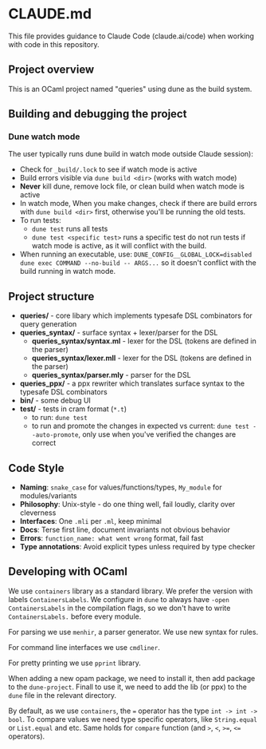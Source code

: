 # CLAUDE.md

This file provides guidance to Claude Code (claude.ai/code) when working with
code in this repository.

## Project overview

This is an OCaml project named "queries" using dune as the build system.

## Building and debugging the project

### Dune watch mode

The user typically runs dune build in watch mode outside Claude session):

- Check for `_build/.lock` to see if watch mode is active
- Build errors visible via `dune build <dir>` (works with watch mode)
- **Never** kill dune, remove lock file, or clean build when watch mode is
  active
- In watch mode, When you make changes, check if there are build errors with
  `dune build <dir>` first, otherwise you'll be running the old tests.
- To run tests:
    - `dune test` runs all tests
    - `dune test <specific test>` runs a specific test
  do not run tests if watch mode is active, as it will conflict with the build.
- When running an executable, use:
    `DUNE_CONFIG__GLOBAL_LOCK=disabled dune exec COMMAND --no-build -- ARGS...`
  so it doesn't conflict with the build running in watch mode.

## Project structure

- **queries/** - core libary which implements typesafe DSL combinators for query generation
- **queries_syntax/** - surface syntax + lexer/parser for the DSL
    - **queries_syntax/syntax.ml** - lexer for the DSL (tokens are defined in the parser)
    - **queries_syntax/lexer.mll** - lexer for the DSL (tokens are defined in the parser)
    - **queries_syntax/parser.mly** - parser for the DSL
- **queries_ppx/** - a ppx rewriter which translates surface syntax to the typesafe DSL combinators
- **bin/** - some debug UI
- **test/** - tests in cram format (`*.t`)
    - to run: `dune test`
    - to run and promote the changes in expected vs current: `dune test --auto-promote`, only use when you've verified the changes are correct

## Code Style

- **Naming**: `snake_case` for values/functions/types, `My_module` for modules/variants
- **Philosophy**: Unix-style - do one thing well, fail loudly, clarity over cleverness
- **Interfaces**: One `.mli` per `.ml`, keep minimal
- **Docs**: Terse first line, document invariants not obvious behavior
- **Errors**: `function_name: what went wrong` format, fail fast
- **Type annotations**: Avoid explicit types unless required by type checker

## Developing with OCaml

We use `containers` library as a standard library. We prefer the version with
labels `ContainersLabels`. We configure in `dune` to always have `-open
ContainersLabels` in the compilation flags, so we don't have to write
`ContainersLabels.` before every module.

For parsing we use `menhir`, a parser generator. We use new syntax for rules.

For command line interfaces we use `cmdliner`.

For pretty printing we use `pprint` library.

When adding a new opam package, we need to install it, then add package to the
`dune-project`. Finall to use it, we need to add the lib (or ppx) to the `dune`
file in the relevant directory.

By default, as we use `containers`, the `=` operator has the type `int -> int
-> bool`. To compare values we need type specific operators, like
`String.equal` or `List.equal` and etc. Same holds for `compare` function (and
`>`, `<`, `>=`, `<=` operators).
